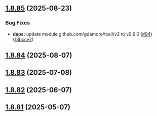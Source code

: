 ## [1.8.85](https://github.com/dds/aoc2019/compare/v1.8.84...v1.8.85) (2025-08-23)


### Bug Fixes

* **deps:** update module github.com/gdamore/tcell/v2 to v2.9.0 ([#94](https://github.com/dds/aoc2019/issues/94)) ([13bcce7](https://github.com/dds/aoc2019/commit/13bcce74a518b44f09c179dfb18d2d55f37e6725))



## [1.8.84](https://github.com/dds/aoc2019/compare/v1.8.83...v1.8.84) (2025-08-07)



## [1.8.83](https://github.com/dds/aoc2019/compare/v1.8.82...v1.8.83) (2025-07-08)



## [1.8.82](https://github.com/dds/aoc2019/compare/v1.8.81...v1.8.82) (2025-06-07)



## [1.8.81](https://github.com/dds/aoc2019/compare/v1.8.80...v1.8.81) (2025-05-07)



